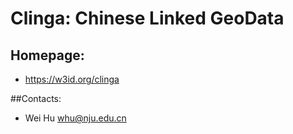 Clinga: Chinese Linked GeoData
=======

## Homepage:
* https://w3id.org/clinga

##Contacts: 
* Wei Hu <whu@nju.edu.cn>



